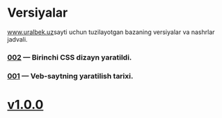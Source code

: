 # Versiyalar
<a href="https://uralbek.netlify.app/">www.uralbek.uz</a>sayti uchun tuzilayotgan bazaning versiyalar va nashrlar jadvali.


<h3><a href="https://0-0-2.netlify.app/">002</a> — Birinchi CSS dizayn yaratildi.</h3>

<h3><a href="https://0-0-1.netlify.app/">001</a> — Veb-saytning yaratilish tarixi.</h3>

# <a href="https://v1-0-0.netlify.app/">v1.0.0</a>










